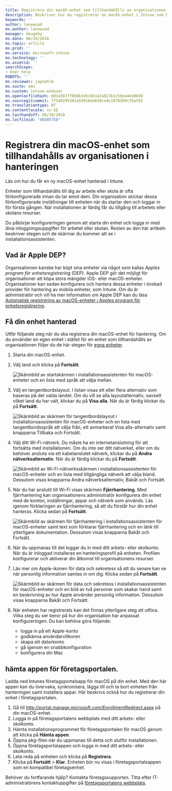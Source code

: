 ```yaml
---
title: Registrera din macOS-enhet som tillhandahålls av organisationen för hantering | Microsoft Docs
description: Beskriver hur du registrerar en macOS-enhet i Intune som har köpts och tillhandahålls av din organisation.
keywords: ''
author: lenewsad
ms.author: lanewsad
manager: dougeby
ms.date: 08/29/2018
ms.topic: article
ms.prod: ''
ms.service: microsoft-intune
ms.technology: ''
ms.assetid: ''
searchScope:
- User help
ROBOTS: ''
ms.reviewer: japoehlm
ms.suite: ems
ms.custom: intune-enduser
ms.openlocfilehash: 603a501ff8b8b3ebc6b142a823b1c5bea4e48b98
ms.sourcegitcommit: 77540295381a59918eb638ce9c1870209cf8af02
ms.translationtype: HT
ms.contentlocale: sv-SE
ms.lasthandoff: 09/20/2018
ms.locfileid: "46505758"
---
```

# <a name="enroll-your-organization-provided-macos-device-in-management"></a>Registrera din macOS-enhet som tillhandahålls av organisationen i hanteringen

Läs om hur du får en ny macOS-enhet hanterad i Intune.  

Enheter som tillhandahålls till dig av arbete eller skola är ofta förkonfigurerade innan du tar emot dem. Din organisation skickar dessa förkonfigurerade inställningar till enheten när du startar den och loggar in för första gången. När installationen är färdig får du tillgång till arbetets eller skolans resurser. 

Du påbörjar konfigureringen genom att starta din enhet och logga in med dina inloggningsuppgifter för arbetet eller skolan. Resten av den här artikeln beskriver stegen och de skärmar du kommer att se i installationsassistenten.   

## <a name="what-is-apple-dep"></a>Vad är Apple DEP?
Organisationen kanske har köpt sina enheter via något som kallas *Apples program för enhetsregistrering* (DEP). Apple DEP gör det möjligt för organisationer att köpa stora mängder iOS- eller macOS-enheter. Organisationer kan sedan konfigurera och hantera dessa enheter i önskad provider för hantering av mobila enheter, som Intune. Om du är administratör och vill ha mer information om Apple DEP kan du läsa [Automatisk registrering av macOS-enheter i Apples program för enhetsregistrering](https://docs.microsoft.com/intune/device-enrollment-program-enroll-macos).  

## <a name="get-your-device-managed"></a>Få din enhet hanterad 
Utför följande steg när du ska registrera din macOS-enhet för hantering. Om du använder en egen enhet i stället för en enhet som tillhandahålls av organisationen följer du de här stegen för [egna enheter](enroll-your-device-in-intune-macos-cp.md).  

1. Starta din macOS-enhet. 
2. Välj land och klicka på **Fortsätt**.  

   ![Skärmbild av startskärmen i installationsassistenten för macOS-enheter och en lista med språk att välja mellan.](./media/macos-dep-welcome-1808.png)   
3. Välj en tangentbordslayout. I listan visas ett eller flera alternativ som baseras på det valda landet. Om du vill se alla layoutalternativ, oavsett vilket land du har valt, klickar du på **Visa alla**. När du är färdig klickar du på **Fortsätt**.  

   ![Skärmbild av skärmen för tangentbordslayout i installationsassistenten för macOS-enheter och en lista med tangentbordsspråk att välja från, ett avmarkerat Visa alla-alternativ samt knapparna Tillbaka och Fortsätt.](./media/macos-dep-keyboard-1808.png)  
4. Välj ditt Wi-Fi-nätverk. Du måste ha en internetanslutning för att fortsätta med installationen. Om du inte ser ditt nätverket, eller om du behöver ansluta via ett kabelanslutet nätverk, klickar du på **Andra nätverksalternativ**. När du är färdig klickar du på **Fortsätt**.  

   ![Skärmbild av Wi-Fi-nätverksskärmen i installationsassistenten för macOS-enheter och en lista med tillgängliga nätverk att välja bland. Dessutom visas knapparna Andra nätverksalternativ, Bakåt och Fortsätt.](./media/macos-dep-wifi-1808.png)  
5. När du har anslutit till Wi-Fi visas skärmen **Fjärrhantering**. Med fjärrhantering kan organisationens administratör konfigurera din enhet med de konton, inställningar, appar och nätverk som används. Läs igenom förklaringen av fjärrhantering, så att du förstår hur din enhet hanteras. Klicka sedan på **Fortsätt**.  

   ![Skärmbild av skärmen för fjärrhantering i installationsassistenten för macOS-enheter samt text som förklarar fjärrhantering och en länk till ytterligare dokumentation. Dessutom visas knapparna Bakåt och Fortsätt.](./media/macos-dep-remote-management-1-1808.png)  
6. När du uppmanas till det loggar du in med ditt arbets- eller skolkonto. När du är inloggad installeras en hanteringsprofil på enheten. Profilen konfigurerar och aktiverar din åtkomst till organisationens resurser.  
7. Läs mer om Apple-ikonen för data och sekretess så att du senare kan se när personlig information samlas in om dig. Klicka sedan på **Fortsätt**.  

   ![Skärmbild av skärmen för data och sekretess i installationsassistenten för macOS-enheter och en bild av två personer som skakar hand samt en beskrivning av hur Apple använder personlig information. Dessutom visas knapparna Bakåt och Fortsätt.](./media/macos-dep-apple-data-privacy-1808.png)  
8. När enheten har registrerats kan det finnas ytterligare steg att utföra. Vilka steg du ser beror på hur din organisation har anpassat konfigureringen. Du kan behöva göra följande:
    * logga in på ett Apple-konto
    * godkänna användarvillkoren
    * skapa ett datorkonto
    * gå igenom en snabbkonfiguration
    * konfigurera din Mac  
## <a name="get-the-company-portal-app"></a>hämta appen för företagsportalen.      
Ladda ned Intunes företagsportalsapp för macOS på din enhet. Med den här appen kan du övervaka, synkronisera, lägga till och ta bort enheten från hanteringen samt installera appar. Här beskrivs också hur du registrerar din enhet i företagsportalen.  
1. Gå till http://portal.manage.microsoft.com/EnrollmentRedirect.aspx på din macOS-enhet.
2. Logga in på företagsportalens webbplats med ditt arbets- eller skolkonto. 
3. Hämta installationsprogrammet för företagsportalen för macOS genom att klicka på **Hämta appen**.
4. Öppna pkg-filen när du uppmanas till detta och slutför installationen.
4. Öppna företagsportalappen och logga in med ditt arbets- eller skolkonto.
5. Leta reda på enheten och klicka på **Registrera**.
6. Klicka på **Fortsätt** > **Klar**. Enheten bör nu visas i företagsportalsappen som en kompatibel företagsenhet.

Behöver du fortfarande hjälp? Kontakta företagssupporten. Titta efter IT-administratörens kontaktuppgifter på [företagsportalens webbplats](https://go.microsoft.com/fwlink/?linkid=2010980).
